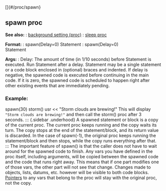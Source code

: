 []{#/proc/spawn}
  ## spawn proc
  **See also:**
  :   [background setting (proc)](ref/proc/set/background)
  :   [sleep proc](ref/proc/sleep)
  <!-- -->
  **Format:**
  :   spawn(Delay=0) Statement
  :   spawn(Delay=0)\
      Statement
  <!-- -->
  **Args:**
  :   Delay: The amount of time (in 1/10 seconds) before Statement is
      executed.
  Run Statement after a delay. Statement may be a single statement or a
  code block enclosed in (optional) braces and indented. If delay is
  negative, the spawned code is executed before continuing in the main
  code. If it is zero, the spawned code is scheduled to happen right after
  other existing events that are immediately pending.
  ### Example:
  spawn(30) storm() usr \<\< \"Storm clouds are brewing!\"
  This will display `"Storm clouds are brewing!"` and then call the
  storm() proc after 3 seconds.
  ::: {.sidebar .underhood}
  A spawned statement or block is a copy of the current proc. The current
  proc keeps running and the copy waits its turn. The copy stops at the
  end of the statement/block, and its return value is discarded.
  In the case of spawn(-1), the original proc keeps running the
  statement/block and then stops, while the copy runs everything after
  that.
  :::
  The important feature of spawn() is that the caller does not have to
  wait around for the spawned code to finish.
  Any vars you have defined in the proc itself, including arguments, will
  be copied between the spawned code and the code that runs right away.
  This means that if one part modifies one of those vars, the other part
  will not see that change. Changes made to objects, lists, datums, etc.
  however will be visible to both code blocks.
  [Pointers](ref/operator/&/pointer) to any vars that belong to the proc
  will stay with the original proc, not the copy.